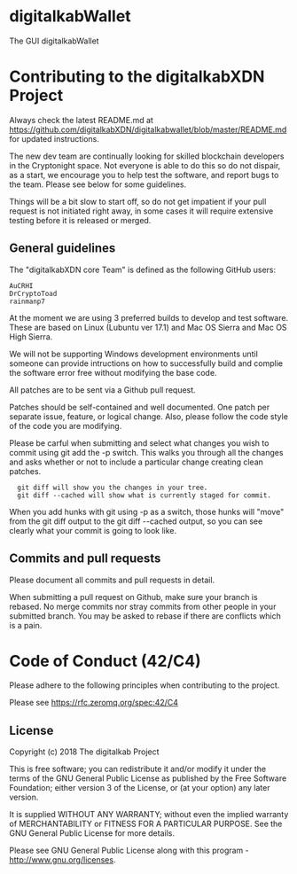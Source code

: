  # digitalkabWallet
The GUI digitalkabWallet
 # Contributing to the digitalkabXDN Project
 
 Always check the latest README.md at https://github.com/digitalkabXDN/digitalkabwallet/blob/master/README.md for updated instructions.

The new dev team are continually looking for skilled blockchain developers in the Cryptonight space. Not everyone is able to do this so do not dispair,
as a start, we encourage you to help test the software, and report bugs to the team. Please see below for some guidelines. 

Things will be a bit slow to start off, so do not get impatient if your pull request is not initiated right away, in some cases it will require extensive testing before it is released or merged.

## General guidelines

The "digitalkabXDN core Team" is defined as the following GitHub users:

 	AuCRHI
 	DrCryptoToad
	rainmanp7
  
At the moment we are using 3 preferred builds to develop and test software.
These are based on Linux (Lubuntu ver 17.1) and Mac OS Sierra and Mac OS High Sierra.

We will not be supporting Windows development environments until someone can provide intructions on how
to successfully build and complie the software error free without modifying the base code. 

All patches are to be sent via a Github pull request. 

Patches should be self-contained and well documented. 
One patch per separate issue, feature, or logical change. Also, please follow the code style of the code you are 
modifying. 

Please be carful when submitting and select
what changes you wish to commit using git add the -p switch. This 
walks you through all the changes and asks whether or not to
include a particular change creating clean patches. 

      git diff will show you the changes in your tree.
      git diff --cached will show what is currently staged for commit. 

When you add hunks with git using -p as a switch, those hunks will
"move" from the git diff output to the git diff --cached output,
so you can see clearly what your commit is going to look like.

## Commits and pull requests

Please document all commits and pull requests in detail.

When submitting a pull request on Github, make sure your branch is
rebased. No merge commits nor stray commits from other people in
your submitted branch. You may be asked to rebase if there
are conflicts which is a pain.

# Code of Conduct (42/C4)

Please adhere to the following principles when contributing to the project.

Please see https://rfc.zeromq.org/spec:42/C4

## License

Copyright (c) 2018 The digitalkab Project 

This is free software; you can redistribute it and/or modify it under the terms of the GNU General Public License as published by the Free Software Foundation; either version 3 of the License, or (at your option) any later version.

It is supplied WITHOUT ANY WARRANTY; without even the implied warranty of MERCHANTABILITY or FITNESS FOR A PARTICULAR PURPOSE. See the GNU General Public License for more details.

Please see GNU General Public License along with this program -  <http://www.gnu.org/licenses>.
